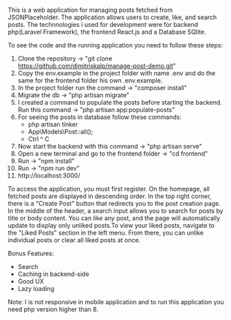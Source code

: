 
This is a web application for managing posts fetched from JSONPlaceholder. The application allows users to create, like, and search posts.
The technnologies i used for development were for backend php(Laravel Framework), the frontend React.js and a Database SQlite.

To see the code and the running application you need to follow these steps:

1. Clone the repository -> "git clone https://github.com/dimitriskalp/manage-post-demo.git" 
2. Copy the env.example in the project folder with name .env and do the same for the frontend folder his own .env.example.
3. In the project folder run the command -> "composer install"
4. Migrate the db -> "php artisan migrate" 
5. I created a command to populate the posts before starting the backend. Run this command -> "php artisan app:populate-posts"
6. For seeing the posts in database follow these commands:
    - php artisan tinker
    - App\Models\Post::all();
    - Ctrl ^ C
7. Now start the backend with this command -> "php artisan serve"
8. Open a new terminal and go to the frontend folder -> "cd frontend" 
9. Run -> "npm install"
10. Run -> "npm run dev"
11. http://localhost:3000/


To access the application, you must first register. On the homepage, all fetched posts are displayed in descending order.
In the top right corner, there is a "Create Post" button that redirects you to the post creation page. In the middle of the 
header, a search input allows you to search for posts by title or body content. You can like any post, and the page will 
automatically update to display only unliked posts.To view your liked posts, navigate to the "Liked Posts" section in the 
left menu. From there, you can unlike individual posts or clear all liked posts at once.

Bonus Features: 
- Search
- Caching in backend-side
- Good UX
- Lazy loading


Note: I is not responsive in mobile application and to run this application you need php version higher than 8.
